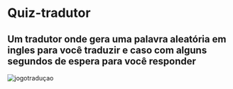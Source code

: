 # Quiz-tradutor
## Um tradutor onde gera uma palavra aleatória em ingles para você traduzir e caso com alguns segundos de espera para você responder


![jogotraduçao](https://github.com/Saraiva97/quiz-tradutor/assets/93497276/de60e8a9-e59e-46e8-b8b5-8ab7533b9ae8)


